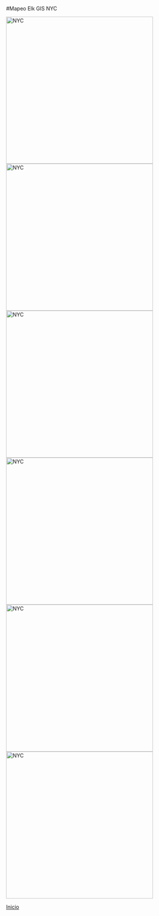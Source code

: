 #Mapeo Elk GIS NYC

<img src="https://i.imgur.com/t8HH5e8.jpg" style="width: 700px; width: 400px" alt="NYC">
<br>
<img src="https://i.imgur.com/NNCi5Ei.jpg" style="width: 700px; width: 400px" alt="NYC">
<br>
<img src="https://i.imgur.com/3FCBiKt.jpg" style="width: 700px; width: 400px" alt="NYC">
<br>
<img src="https://i.imgur.com/AmpAXyo.jpg" style="width: 700px; width: 400px" alt="NYC">
<br>
<img src="https://i.imgur.com/Lk0Q2qh.jpg" style="width: 700px; width: 400px" alt="NYC">
<br>
<img src="https://i.imgur.com/rmQoixH.jpg" style="width: 700px; width: 400px" alt="NYC">
<br>

[Inicio](index.md)
